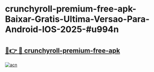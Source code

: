 # crunchyroll-premium-free-apk-Baixar-Gratis-Ultima-Versao-Para-Android-IOS-2025-#u994n

# <h2><a href="https://ainizakaria.my?title=crunchyroll-premium-free-apk&ref=24M">🔗👉 🔴 crunchyroll-premium-free-apk</a></h2>

[![acn](https://github.com/user-attachments/assets/0f9c940e-d8b0-45ae-aac7-cd30a18b3e1c)](https://ainizakaria.my?title=crunchyroll-premium-free-apk&ref=24M)

